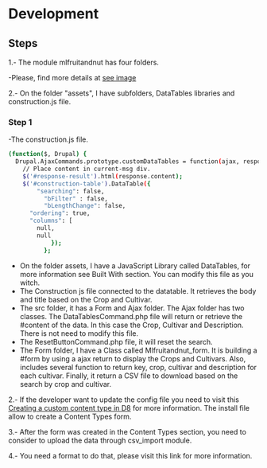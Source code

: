 # Development

## Steps

1.- The module mlfruitandnut has four folders.

-Please, find more details at [see image](https://github.com/Viktoru/mlfruitandnut/blob/master/ScreenShot4.png)

2.- On the folder "assets", I have subfolders, DataTables libraries and construction.js file.

### Step 1

-The construction.js file.

```bash
(function($, Drupal) {
  Drupal.AjaxCommands.prototype.customDataTables = function(ajax, response, status){
    // Place content in current-msg div.
    $('#response-result').html(response.content);
    $('#construction-table').DataTable({
	    "searching": false,
		  "bFilter" : false,
		  "bLengthChange": false,
      "ordering": true,
      "columns": [
        null,
        null
        	});
          };
``` 
        




 * On the folder assets, I have a JavaScript Library called DataTables, for more information see Built With section.
You can modify this file as you witch. 
 * The Construction js file connected to the datatable. It retrieves the body and title based on the Crop and Cultivar.
 * The src folder, it has a Form and Ajax folder. The Ajax folder has two classes. The DataTablesCommand.php file will return 
or retrieve the #content of the data. In this case the Crop, Cultivar and Description. There is not need to modify this file.
 * The ResetButtonCommand.php file, it will reset the search.
 * The Form folder, I have a Class called Mlfruitandnut_form. It is building a #form by using a ajax return to display the Crops and Cultivars.
   Also, includes several function to return key, crop, cultivar and description for each cultivar. 
   Finally, it return a CSV file to download based on the search by crop and cultivar.

2.- If the developer want to update the config file you need to visit this [Creating a custom content type in D8](https://www.drupal.org/docs/8/api/entity-api/creating-a-custom-content-type-in-drupal-8) for more information. The install file 
    allow to create a Content Types form. 

3.- After the form was created in the Content Types section, you need to consider to upload the data through csv_import module.

4.- You need a format to do that, please visit this link []() for more information.